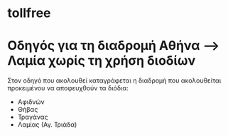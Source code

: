 # tollfree
# Οδηγός για τη διαδρομή Αθήνα --> Λαμία χωρίς τη χρήση διοδίων #

Στον οδηγό που ακολουθεί καταγράφεται η διαδρομή που ακολουθείται προκειμένου να αποφευχθούν τα διόδια:
* Αφιδνών
* Θήβας
* Τραγάνας
* Λαμίας (Αγ. Τριάδα)
